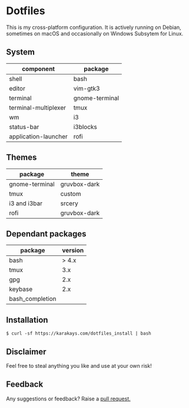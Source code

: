 # Dotfiles

This is my cross-platform configuration. It is actively running on Debian, sometimes on macOS and occasionally on Windows Subsytem for Linux.

## System

| component | package
|--- | ---
| shell | bash 
| editor | vim-gtk3
| terminal | gnome-terminal
| terminal-multiplexer | tmux
| wm | i3
| status-bar | i3blocks
| application-launcher | rofi

## Themes

| package | theme
|--- | ---
| gnome-terminal | gruvbox-dark
| tmux | custom
| i3 and i3bar | srcery
| rofi | gruvbox-dark

## Dependant packages

| package | version
|--- | ---
| bash | > 4.x
| tmux | 3.x
| gpg | 2.x
| keybase | 2.x
| bash\_completion | 


## Installation
```
$ curl -sf https://karakays.com/dotfiles_install | bash
```

## Disclaimer

Feel free to steal anything you like and use at your own risk!

## Feedback

Any suggestions or feedback? Raise a [pull request.](https://github.com/karakays/dotfiles/pulls)
